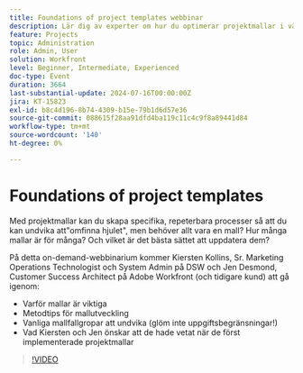 ```yaml
---
title: Foundations of project templates webbinar
description: Lär dig av experter om hur du optimerar projektmallar i vårt on-demand-webbinarium. Upptäck bästa praxis, fallgropar att undvika och praktiska insikter från DSW och Adobe Workfront för att effektivisera mallutveckling och -uppdateringar.
feature: Projects
topic: Administration
role: Admin, User
solution: Workfront
level: Beginner, Intermediate, Experienced
doc-type: Event
duration: 3664
last-substantial-update: 2024-07-16T00:00:00Z
jira: KT-15823
exl-id: b8c4d196-8b74-4309-b15e-79b1d6d57e36
source-git-commit: 088615f28aa91dfd4ba119c11c4c9f8a89441d84
workflow-type: tm+mt
source-wordcount: '140'
ht-degree: 0%

---
```


# Foundations of project templates

Med projektmallar kan du skapa specifika, repeterbara processer så att du kan undvika att&quot;omfinna hjulet&quot;, men behöver allt vara en mall? Hur många mallar är för många? Och vilket är det bästa sättet att uppdatera dem?

På detta on-demand-webbinarium kommer Kiersten Kollins, Sr. Marketing Operations Technologist och System Admin på DSW och Jen Desmond, Customer Success Architect på Adobe Workfront (och tidigare kund) att gå igenom:

* Varför mallar är viktiga
* Metodtips för mallutveckling
* Vanliga mallfallgropar att undvika (glöm inte uppgiftsbegränsningar!)
* Vad Kiersten och Jen önskar att de hade vetat när de först implementerade projektmallar

>[!VIDEO](https://video.tv.adobe.com/v/3431017/?learn=on)
